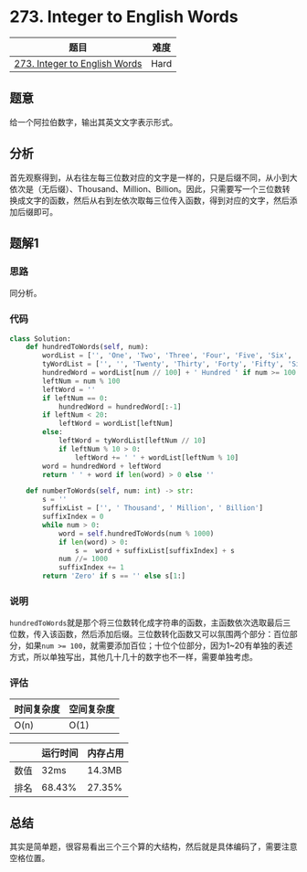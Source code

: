 # 273. Integer to English Words

| 题目 | 难度 |
| ---- | ---- |
| [273. Integer to English Words](https://leetcode.com/problems/integer-to-english-words/) | Hard |

## 题意

给一个阿拉伯数字，输出其英文文字表示形式。

## 分析

首先观察得到，从右往左每三位数对应的文字是一样的，只是后缀不同，从小到大依次是（无后缀）、Thousand、Million、Billion。因此，只需要写一个三位数转换成文字的函数，然后从右到左依次取每三位传入函数，得到对应的文字，然后添加后缀即可。

## 题解1

### 思路

同分析。

### 代码

```python
class Solution:
    def hundredToWords(self, num):
        wordList = ['', 'One', 'Two', 'Three', 'Four', 'Five', 'Six', 'Seven', 'Eight', 'Nine', 'Ten', 'Eleven', 'Twelve', 'Thirteen', 'Fourteen', 'Fifteen', 'Sixteen', 'Seventeen', 'Eighteen', 'Nineteen']
        tyWordList = ['', '', 'Twenty', 'Thirty', 'Forty', 'Fifty', 'Sixty', 'Seventy', 'Eighty', 'Ninety']
        hundredWord = wordList[num // 100] + ' Hundred ' if num >= 100 else ''
        leftNum = num % 100
        leftWord = ''
        if leftNum == 0:
            hundredWord = hundredWord[:-1]
        if leftNum < 20:
            leftWord = wordList[leftNum]
        else:
            leftWord = tyWordList[leftNum // 10]
            if leftNum % 10 > 0:
                leftWord += ' ' + wordList[leftNum % 10]
        word = hundredWord + leftWord
        return ' ' + word if len(word) > 0 else ''

    def numberToWords(self, num: int) -> str:
        s = ''
        suffixList = ['', ' Thousand', ' Million', ' Billion']
        suffixIndex = 0
        while num > 0:
            word = self.hundredToWords(num % 1000)
            if len(word) > 0:
                s =  word + suffixList[suffixIndex] + s
            num //= 1000
            suffixIndex += 1
        return 'Zero' if s == '' else s[1:] 
```

### 说明

`hundredToWords`就是那个将三位数转化成字符串的函数，主函数依次选取最后三位数，传入该函数，然后添加后缀。三位数转化函数又可以氛围两个部分：百位部分，如果`num >= 100`，就需要添加百位；十位个位部分，因为1~20有单独的表述方式，所以单独写出，其他几十几十的数字也不一样，需要单独考虑。

### 评估

| 时间复杂度 | 空间复杂度 |
| ---- | ---- |
| O(n) | O(1) |

| | 运行时间 | 内存占用 |
| ---- | ---- | ---- |
| 数值 | 32ms | 14.3MB |
| 排名 | 68.43% | 27.35% |

## 总结

其实是简单题，很容易看出三个三个算的大结构，然后就是具体编码了，需要注意空格位置。
